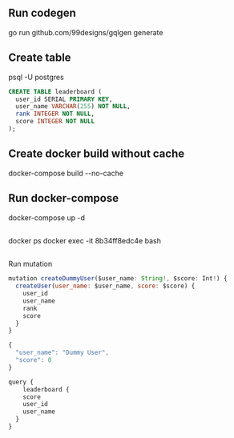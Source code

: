 ## Run codegen

go run github.com/99designs/gqlgen generate

## Create table

psql -U postgres

```sql
CREATE TABLE leaderboard (
  user_id SERIAL PRIMARY KEY,
  user_name VARCHAR(255) NOT NULL,
  rank INTEGER NOT NULL,
  score INTEGER NOT NULL
);
```

## Create docker build without cache

docker-compose build --no-cache

## Run docker-compose

docker-compose up -d

##

docker ps
docker exec -it 8b34ff8edc4e bash

##

Run mutation

```js
mutation createDummyUser($user_name: String!, $score: Int!) {
  createUser(user_name: $user_name, score: $score) {
    user_id
    user_name
    rank
    score
  }
}

{
  "user_name": "Dummy User",
  "score": 0
}

query {
	leaderboard {
    score
    user_id
    user_name
  }
}
```
